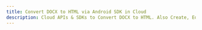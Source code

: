 ---title: Convert DOCX to HTML via Android SDK in Clouddescription: Cloud APIs & SDKs to Convert DOCX to HTML. Also Create, Edit & Render Microsoft Word & OpenOffice documents in the Cloud.---